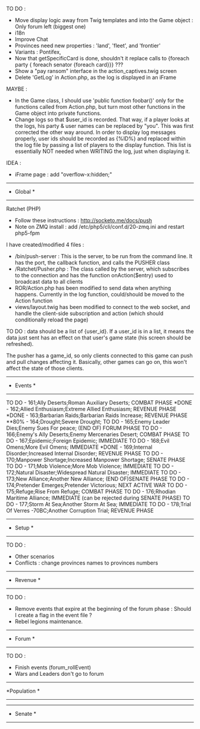 TO DO :
- Move display logic away from Twig templates and into the Game object : Only forum left (biggest one)
- i18n
- Improve Chat
- Provinces need new properties : 'land', 'fleet', and 'frontier'
- Variants : Pontifex, 
- Now that getSpecificCard is done, shouldn't it replace calls to {foreach party { foreach senator {foreach card}}} ???
- Show a "pay ransom" interface in the action_captives.twig screen
- Delete 'GetLog' in Action.php, as the log is displayed in an iFrame

MAYBE :
- In the Game class, I should use 'public function foobar()' only for the functions called from Action.php, but turn most other functions in the Game object into private functions.
- Change logs so that $user_id is recorded. That way, if a player looks at the logs, his party & user names can be replaced by "you". This was first corrected the other way around.
In order to display log messages properly, user ids should be recorded as {%ID%} and replaced within the log file by passing a list of players to the display function.
This list is essentially NOT needed when WRITING the log, just when displaying it.

IDEA :
* iFrame page : add "overflow-x:hidden;"

*************
*  Global   *
*************

Ratchet (PHP)
- Follow these instructions : http://socketo.me/docs/push
- Note  on ZMQ install : add /etc/php5/cli/conf.d/20-zmq.ini and restart php5-fpm

I have created/modified 4 files :
- /bin/push-server : This is the server, to be run from the command line. It has the port, the callback function, and calls the PUSHER class
- /Ratchet/Pusher.php : The class called by the server, which subscribes to the connection and has the function onAction($entry) used to broadcast data to all clients
- ROR/Action.php has been modified to send data when anything happens. Currently in the log function, could/should be moved to the Action function
- views/layout.twig has been modified to connect to the web socket, and handle the client-side subscription and action (which should conditionally reload the page)

TO DO : data should be a list of {user_id}. If a user_id is in a list, it means the data just sent has an effect on that user's game state (his screen should be refreshed).

The pusher has a game_id, so only clients connected to this game can push and pull changes affecting it. Basically, other games can go on, this won't affect the state of those clients.

*************
*  Events   *
*************

TO DO - 161;Ally Deserts;Roman Auxiliary Deserts; COMBAT PHASE
*DONE - 162;Allied Enthusiasm;Extreme Allied Enthusiasm; REVENUE PHASE
*DONE - 163;Barbarian Raids;Barbarian Raids Increase; REVENUE PHASE
**80% - 164;Drought;Severe Drought;
TO DO - 165;Enemy Leader Dies;Enemy Sues For peace; (END OF) FORUM PHASE
TO DO - 166;Enemy's Ally Deserts;Enemy Mercenaries Desert; COMBAT PHASE
TO DO - 167;Epidemic;Foreign Epidemic; IMMEDIATE
TO DO - 168;Evil Omens;More Evil Omens; IMMEDIATE
*DONE - 169;Internal Disorder;Increased Internal Disorder; REVENUE PHASE
TO DO - 170;Manpower Shortage;Increased Manpower Shortage; SENATE PHASE
TO DO - 171;Mob Violence;More Mob Violence; IMMEDIATE
TO DO - 172;Natural Disaster;Widespread Natural Disaster; IMMEDIATE
TO DO - 173;New Alliance;Another New Alliance; (END OF)SENATE PHASE
TO DO - 174;Pretender Emerges;Pretender Victorious; NEXT ACTIVE WAR
TO DO - 175;Refuge;Rise From Refuge; COMBAT PHASE
TO DO - 176;Rhodian Maritime Alliance; IMMEDIATE (can be rejected during SENATE PHASE)
TO DO - 177;Storm At Sea;Another Storm At Sea; IMMEDIATE
TO DO - 178;Trial Of Verres -70BC;Another Corruption Trial; REVENUE PHASE

*************
*   Setup   *
*************

TO DO :
- Other scenarios
- Conflicts : change provinces names to provinces numbers

*************
*  Revenue  *
*************

TO DO :
- Remove events that expire at the beginning of the forum phase : Should I create a flag in the event file ?
- Rebel legions maintenance.

*************
*   Forum   *
*************

TO DO :
- Finish events (forum_rollEvent)
- Wars and Leaders don't go to forum

*************
*Population *
*************

************
*  Senate  *
************
